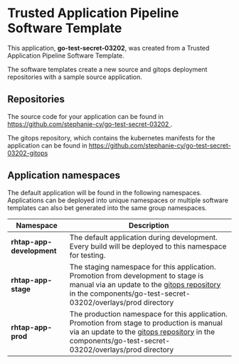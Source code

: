 # Trusted Application Pipeline Software Template

This application, **go-test-secret-03202**, was created from a Trusted Application Pipeline Software Template.

The software templates create a new source and gitops deployment repositories with a sample source application. 

## Repositories

The source code for your application can be found in [https://github.com/stephanie-cy/go-test-secret-03202 ](https://github.com/stephanie-cy/go-test-secret-03202 ).
 
The gitops repository, which contains the kubernetes manifests for the application can be found in 
[https://github.com/stephanie-cy/go-test-secret-03202-gitops ](https://github.com/stephanie-cy/go-test-secret-03202-gitops ) 

## Application namespaces 

The default application will be found in the following namespaces. Applications can be deployed into unique namespaces or multiple software templates can also bet generated into the same group namespaces.  

|  Namespace   |  Description   |  
| -------- | -------- |   
| **rhtap-app-development** | The default application during development. Every build will be deployed to this namespace for testing. | 
| **rhtap-app-stage** | The staging namespace for this application. Promotion from development to stage is manual via an update to the [gitops repository](https://github.com/stephanie-cy/go-test-secret-03202-gitops ) in the components/go-test-secret-03202/overlays/prod directory |  
| **rhtap-app-prod** | The production namespace for this application. Promotion from stage to production is manual via an update to the [gitops repository](https://github.com/stephanie-cy/go-test-secret-03202-gitops ) in the components/go-test-secret-03202/overlays/prod directory | 